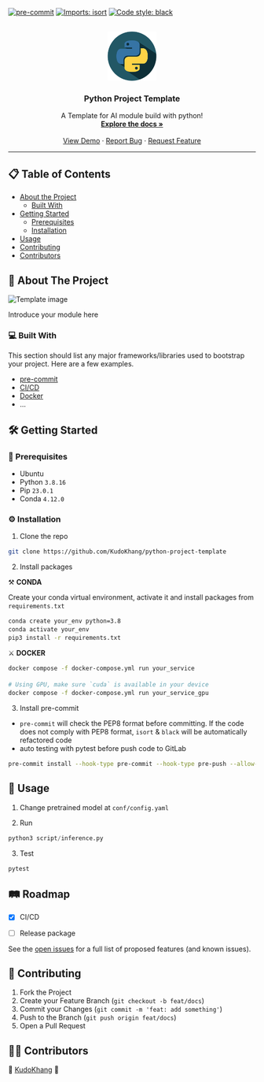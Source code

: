 <!-- PROJECT SHIELDS -->
<!--
*** I'm using markdown "reference style" links for readability.
*** Reference links are enclosed in brackets [ ] instead of parentheses ( ).
*** See the bottom of this document for the declaration of the reference variables
*** for contributors-url, forks-url, etc. This is an optional, concise syntax you may use.
*** https://www.markdownguide.org/basic-syntax/#reference-style-links
-->
[![pre-commit][pre-commit-shield]][pre-commit-url]
[![Imports: isort][isort-shield]][isort-url]
[![Code style: black][black-shield]][black-url]


<!-- PROJECT LOGO -->
<br />
<div align="center">
  <a href="https://github.com/KudoKhang/python-project-template">
    <img src="data/logo.png" alt="Logo" width="100" height="100">
  </a>

  <h3 align="center">Python Project Template</h3>

  <p align="center">
    A Template for AI module build with python!
    <br />
    <a href="docs/"><strong>Explore the docs »</strong></a>
    <br />
    <br />
    <a href="#">View Demo</a>
    ·
    <a href="https://github.com/KudoKhang/python-project-template/issues">Report Bug</a>
    ·
    <a href="https://github.com/KudoKhang/python-project-template/issues">Request Feature</a>
  </p>
</div>

---

<!-- 📋 TABLE OF CONTENTS -->
## 📋 Table of Contents
* [About the Project](#about-the-project)
  * [Built With](#built-with)
* [Getting Started](#getting-started)
  * [Prerequisites](#prerequisites)
  * [Installation](#installation)
* [Usage](#usage)
* [Contributing](#contributing)
* [Contributors](#contributors)


<!-- ABOUT THE PROJECT -->
<h2 id="about-the-project"> 📑 About The Project </h2>

![Template image](https://i.imgur.com/EfcBxOl.png)

Introduce your module here

<h3 id="built-with"> 💻 Built With </h3>

This section should list any major frameworks/libraries used to bootstrap your project. Here are a few examples.

* [pre-commit](https://pre-commit.com/)
* [CI/CD](https://docs.gitlab.com/ee/ci/pipelines/)
* [Docker](https://www.docker.com/)
* ...


<!-- GETTING STARTED -->
<h2 id="getting-started"> 🛠 Getting Started </h2>


<h3 id="prerequisites"> 📎 Prerequisites </h3>

- Ubuntu
- Python `3.8.16`
- Pip `23.0.1`
- Conda `4.12.0`

<h3 id="installation"> ⚙️ Installation </h3>

1. Clone the repo

```bash
git clone https://github.com/KudoKhang/python-project-template
```

2. Install packages

⚒️ __CONDA__

Create your conda virtual environment, activate it and install packages from `requirements.txt`

```bash
conda create your_env python=3.8
conda activate your_env
pip3 install -r requirements.txt
```

⚔️ __DOCKER__

```bash
docker compose -f docker-compose.yml run your_service

# Using GPU, make sure `cuda` is available in your device
docker compose -f docker-compose.yml run your_service_gpu
```


3. Install pre-commit

- `pre-commit` will check the PEP8 format before committing. If the code does not comply with PEP8 format, `isort` & `black` will be automatically refactored code
- auto testing with pytest before push code to GitLab

```bash
pre-commit install --hook-type pre-commit --hook-type pre-push --allow-missing-config
```


<!-- USAGE EXAMPLES -->
<h2 id="usage"> 🤖 Usage </h2>

1. Change pretrained model at `conf/config.yaml`

2. Run
```python
python3 script/inference.py
```

3. Test
```python
pytest
```


<!-- ROADMAP -->
<h2 id="roadmap"> 🛤 Roadmap </h2>

- [x] CI/CD
- [ ] Release package


See the [open issues][issue] for a full list of proposed features (and known issues).


<!-- CONTRIBUTING -->
<h2 id="contributing"> 👋 Contributing </h2>

1. Fork the Project
2. Create your Feature Branch (`git checkout -b feat/docs`)
3. Commit your Changes (`git commit -m 'feat: add something'`)
4. Push to the Branch (`git push origin feat/docs`)
5. Open a Pull Request


<!-- 👨‍💻 CONTACT -->
<h2 id="contributors"> 👨‍💻 Contributors </h2>

🐤 [KudoKhang][profile] 🐤


<!-- MARKDOWN LINKS & IMAGES -->
<!-- https://www.markdownguide.org/basic-syntax/#reference-style-links -->
[profile]: https://github.com/KudoKhang
[issue]: https://github.com/KudoKhang/python-project-template/issues
[project]: https://github.com/KudoKhang/python-project-template 
[pre-commit-shield]: https://img.shields.io/badge/pre--commit-enabled-brightgreen?logo=pre-commit
[pre-commit-url]: https://github.com/pre-commit/pre-commit
[isort-shield]: https://img.shields.io/badge/%20imports-isort-%231674b1?style=flat&labelColor=ef8336
[isort-url]: https://pycqa.github.io/isort/
[black-shield]: https://img.shields.io/badge/code%20style-black-000000.svg
[black-url]: https://github.com/psf/black
